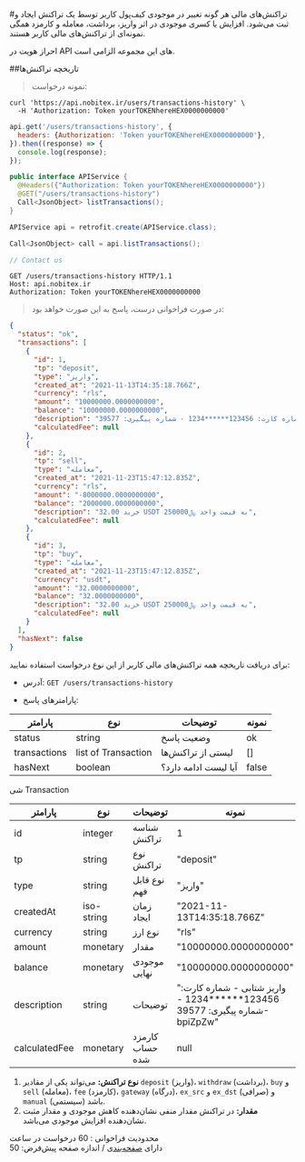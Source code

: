 #تراکنش‌های مالی
هر گونه تغییر در موجودی کیف‌پول کاربر توسط یک تراکنش ایجاد و ثبت می‌شود. افزایش یا کسری موجودی در اثر واریز، برداشت، معامله و کارمزد همگی نمونه‌ای از تراکنش‌های مالی کاربر هستند.

<aside class="notice">
احراز هویت در API های این مجموعه الزامی است.
</aside>

##تاریخچه تراکنش‌ها

>نمونه درخواست:

```shell
curl 'https://api.nobitex.ir/users/transactions-history' \
  -H 'Authorization: Token yourTOKENhereHEX0000000000'
```

```javascript
api.get('/users/transactions-history', {
  headers: {Authorization: 'Token yourTOKENhereHEX0000000000'},
}).then((response) => {
  console.log(response);
});
```

```java
public interface APIService {
  @Headers({"Authorization: Token yourTOKENhereHEX0000000000"})
  @GET("/users/transactions-history")
  Call<JsonObject> listTransactions();
}

APIService api = retrofit.create(APIService.class);

Call<JsonObject> call = api.listTransactions();
```

```swift
// Contact us
```

```plaintext
GET /users/transactions-history HTTP/1.1
Host: api.nobitex.ir
Authorization: Token yourTOKENhereHEX0000000000
```

> در صورت فراخوانی درست، پاسخ به این صورت خواهد بود:

```json
{
  "status": "ok",
  "transactions": [
    {
      "id": 1,
      "tp": "deposit",
      "type": "واریز",
      "created_at": "2021-11-13T14:35:18.766Z",
      "currency": "rls",
      "amount": "10000000.0000000000",
      "balance": "10000000.0000000000",
      "description": "واریز شتابی - شماره کارت: 123456******1234 - شماره پیگیری: 39577-bpiZpZw",
      "calculatedFee": null
    },
    {
      "id": 2,
      "tp": "sell",
      "type": "معامله",
      "created_at": "2021-11-23T15:47:12.835Z",
      "currency": "rls",
      "amount": "-8000000.0000000000",
      "balance": "2000000.0000000000",
      "description": "خرید 32.00 USDT به قیمت واحد ﷼250000",
      "calculatedFee": null
    },
    {
      "id": 3,
      "tp": "buy",
      "type": "معامله",
      "created_at": "2021-11-23T15:47:12.835Z",
      "currency": "usdt",
      "amount": "32.0000000000",
      "balance": "32.0000000000",
      "description": "خرید 32.00 USDT به قیمت واحد ﷼250000",
      "calculatedFee": null
    }
  ],
  "hasNext": false
}
```

برای دریافت تاریخچه همه تراکنش‌های مالی کاربر از این نوع درخواست استفاده نمایید:

* آدرس: `GET /users/transactions-history`

* پارامترهای پاسخ:

پارامتر | نوع | توضیحات | نمونه
------- | ---- | --------- | ---------
status | string | وضعیت پاسخ | ok
transactions | list of Transaction | لیستی از تراکنش‌ها | []
hasNext | boolean | آیا لیست ادامه دارد؟ | false

شی Transaction

پارامتر | نوع | توضیحات | نمونه
------- | ---- | --------- | ---------
id | integer | شناسه تراکنش | 1
tp | string | نوع تراکنش | "deposit"
type | string | نوع قابل فهم | "واریز"
createdAt | iso-string | زمان ایجاد | "2021-11-13T14:35:18.766Z"
currency | string | نوع ارز | "rls"
amount | monetary | مقدار | "10000000.0000000000"
balance | monetary | موجودی نهایی | "10000000.0000000000"
description | string | توضیحات | "واریز شتابی - شماره کارت: 123456******1234 - شماره پیگیری: 39577-bpiZpZw"
calculatedFee | monetary | کارمزد حساب شده | null

1. **نوع تراکنش:** می‌تواند یکی از مقادیر `deposit` (واریز)، `withdraw` (برداشت)، `buy` و `sell` (معامله)، `fee` (کارمزد)، `gateway` (درگاه)، `ex_src` و `ex_dst` (صرافی) و `manual` (سیستمی) باشد.
2. **مقدار:** در تراکنش مقدار منفی نشان‌دهنده کاهش موجودی و مقدار مثبت نشان‌دهنده افزایش موجودی می‌باشد.

<aside class="notice">
محدودیت فراخوانی : 60 درخواست در ساعت
</aside>

<aside class="notice">
دارای <a href="/#cb16a9b01c">صفحه‌بندی</a> / اندازه صفحه پیش‌فرض: 50
</aside>
